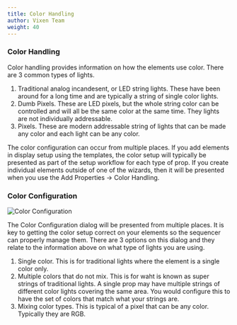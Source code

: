 ```yaml
---
title: Color Handling
author: Vixen Team
weight: 40
---
```


### Color Handling

Color handling provides information on how the elements use color. There are 3 common types of lights.

1. Traditional analog incandesent, or LED string lights. These have been around for a long time and are typically a string of single color lights.
2. Dumb Pixels. These are LED pixels, but the whole string color can be controlled and will all be the same color at the same time. They lights are not individually addressable.
3. Pixels. These are modern addressable string of lights that can be made any color and each light can be any color.

The color configuration can occur from multiple places. If you add elements in display setup using the templates, the color setup will typically be presented as part of the setup workflow for each type of prop. If you create individual elements outside of one of the wizards, then it will be presented when you use the Add Properties -> Color Handling.

### Color Configuration

![Color Configuration](/images/docs/usage/display-setup/display-elements/color-configuration.png)

The Color Configuration dialog will be presented from multiple places. It is key to getting the color setup correct on your elements so the sequencer can properly manage them. There are 3 options on this dialog and they relate to the information above on what type of lights you are using.

1. Single color. This is for traditional lights where the element is a single color only.
2. Multiple colors that do not mix. This is for waht is known as super strings of traditional lights. A single prop may have multiple strings of different color lights covering the same area. You would configure this to have the set of colors that match what your strings are.
3. Mixing color types. This is typical of a pixel that can be any color. Typically they are RGB.
